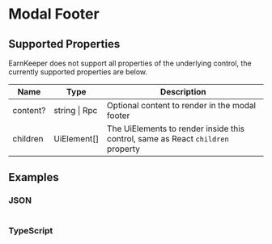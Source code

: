 # Modal Footer

## Supported Properties

EarnKeeper does not support all properties of the underlying control, the currently supported properties are below.

| Name     | Type          | Description                                                                     |
| -------- | ------------- | ------------------------------------------------------------------------------- |
| content? | string \| Rpc | Optional content to render in the modal footer                                  |
| children | UiElement\[]  | The UiElements to render inside this control, same as React `children` property |

## Examples

### JSON

```json

```

### TypeScript

```javascript

```
